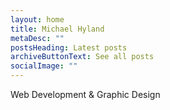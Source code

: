 ```yaml
---
layout: home
title: Michael Hyland
metaDesc: ""
postsHeading: Latest posts
archiveButtonText: See all posts
socialImage: ""
---
```

W﻿eb Development & Graphic Design